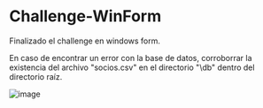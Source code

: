 # Challenge-WinForm
Finalizado el challenge en windows form.

En caso de encontrar un error con la base de datos, corroborrar la existencia del archivo "socios.csv" en el directorio "\db" dentro del directorio raíz.

![image](https://user-images.githubusercontent.com/73903002/157803947-10eff81d-416a-4ac2-a5cc-10421e17396a.png)



